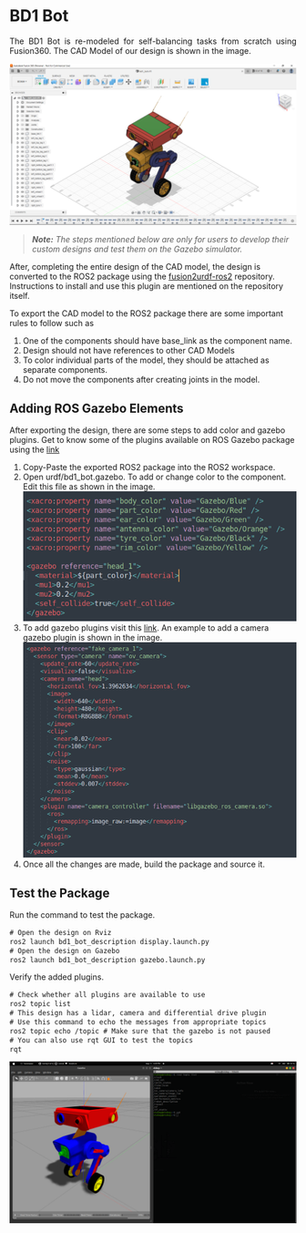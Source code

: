 # BD1 Bot

<p align = "justify">
The BD1 Bot is re-modeled for self-balancing tasks from scratch using Fusion360. The CAD Model of our design is shown in the image. </p>

<div style="text" align="center">
    <img src="./../assets/bd1_bot_fusion.png" />
</div>

> *__**Note:**__ The steps mentioned below are only for users to develop their custom designs and test them on the Gazebo simulator.*

After, completing the entire design of the CAD model, the design is converted to the ROS2 package using the [fusion2urdf-ros2](https://github.com/dheena2k2/fusion2urdf-ros2.git) repository. Instructions to install and use this plugin are mentioned on the repository itself.

To export the CAD model to the ROS2 package there are some important rules to follow such as
1. One of the components should have base_link as the component name.
2. Design should not have references to other CAD Models
3. To color individual parts of the model, they should be attached as separate components.
4. Do not move the components after creating joints in the model.

## Adding ROS Gazebo Elements

After exporting the design, there are some steps to add color and gazebo plugins.
Get to know some of the plugins available on ROS Gazebo package using the [link](https://medium.com/@bytesrobotics/a-review-of-the-ros2-urdf-gazebo-sensor-91e947c633d7)
1. Copy-Paste the exported ROS2 package into the ROS2 workspace.
2. Open urdf/bd1_bot.gazebo. To add or change color to the component. Edit this file as shown in the image.
    ![](https://github.com/hari-vickey/ROS2-Self-Balancing-Bot/blob/main/documents/images/change_color.png)
3. To add gazebo plugins visit this [link](https://github.com/ros-simulation/gazebo_ros_pkgs/wiki). An example to add a camera gazebo plugin is shown in the image.
   ![](https://github.com/hari-vickey/ROS2-Self-Balancing-Bot/blob/main/documents/images/add_plugin.png)
4. Once all the changes are made, build the package and source it.

## Test the Package

Run the command to test the package.

    # Open the design on Rviz
    ros2 launch bd1_bot_description display.launch.py
    # Open the design on Gazebo
    ros2 launch bd1_bot_description gazebo.launch.py

Verify the added plugins.

    # Check whether all plugins are available to use
    ros2 topic list
    # This design has a lidar, camera and differential drive plugin
    # Use this command to echo the messages from appropriate topics
    ros2 topic echo /topic # Make sure that the gazebo is not paused
    # You can also use rqt GUI to test the topics
    rqt

<div style="text" align="center">
    <img src="./../assets/test_description_pkg.png" />
</div>